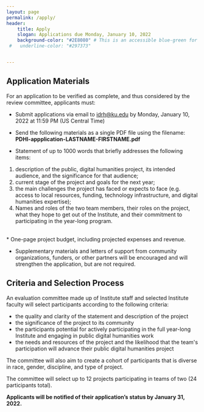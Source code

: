 ```yaml
---
layout: page
permalink: /apply/
header: 
    title: Apply
    slogan: Applications due Monday, January 10, 2022
    background-color: "#2E8080" # This is an accessible blue-green for AA compliance. Original theme blue-green is #297373 (contrast ratio: 3.79 with black text)
 #   underline-color: "#297373"


---
```


## Application Materials

For an application to be verified as complete, and thus considered by the review committee, applicants must:

* Submit applications via email to <idrh@ku.edu> by Monday, January 10, 2022 at 11:59 PM (US Central Time)

* Send the following materials as a single PDF file using the filename:<br/> **PDHI-appplication-LASTNAME-FIRSTNAME.pdf**

* Statement of up to 1000 words that briefly addresses the following items:
1. description of the public, digital humanities project, its intended audience, and the significance for that audience;
1. current stage of the project and goals for the next year;
1. the main challenges the project has faced or expects to face (e.g. access to local resources, funding, technology infrastructure, and digital humanities expertise);
1. Names and roles of the two team members, their roles on the project, what they hope to get out of the Institute, and their commitment to participating in the year-long program.  
<br/>
* One-page project budget, including projected expenses and revenue.

* Supplementary materials and letters of support from community organizations, funders, or other partners will be encouraged and will strengthen the application, but are not required.

## Criteria and Selection Process

An evaluation committee made up of Institute staff and selected Institute faculty will select participants according to the following criteria:

* the quality and clarity of the statement and description of the project
* the significance of the project to its community
* the participants potential for actively participating in the full year-long Institute and engaging in public digital humanities work
* the needs and resources of the project and the likelihood that the team's participation will advance their public digital humanities project

The committee will also aim to create a cohort of participants that is diverse in race, gender, discipline, and type of project.

The committee will select up to 12 projects participating in teams of two (24 participants total).

**Applicants will be notified of their application’s status by January 31, 2022.**
